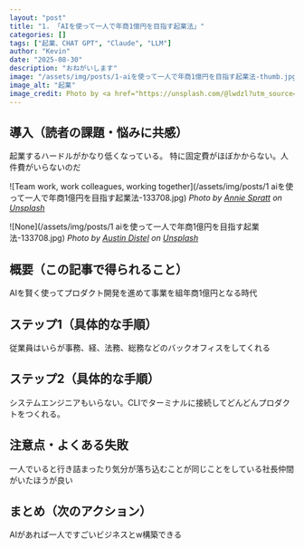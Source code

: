 ```yaml
---
layout: "post"
title: "1. 「AIを使って一人で年商1億円を目指す起業法」"
categories: []
tags: ["起業、CHAT GPT", "Claude", "LLM"]
author: "Kevin"
date: "2025-08-30"
description: "おねがいします"
image: "/assets/img/posts/1-aiを使って一人で年商1億円を目指す起業法-thumb.jpg"
image_alt: "起業"
image_credit: Photo by <a href="https://unsplash.com/@lwdzl?utm_source=unsplash&utm_medium=referral">Jack Dong</a> on <a href="https://unsplash.com?utm_source=unsplash&utm_medium=referral">Unsplash</a>
---
```


## 導入（読者の課題・悩みに共感）

起業するハードルがかなり低くなっている。
特に固定費がほぼかからない。人件費がいらないのだ


![Team work, work colleagues, working together](/assets/img/posts/1 aiを使って一人で年商1億円を目指す起業法-133708.jpg)
*Photo by [Annie Spratt](https://unsplash.com/@anniespratt?utm_source=unsplash&utm_medium=referral) on [Unsplash](https://unsplash.com?utm_source=unsplash&utm_medium=referral)*



![None](/assets/img/posts/1 aiを使って一人で年商1億円を目指す起業法-133708.jpg)
*Photo by [Austin Distel](https://unsplash.com/@austindistel?utm_source=unsplash&utm_medium=referral) on [Unsplash](https://unsplash.com?utm_source=unsplash&utm_medium=referral)*


## 概要（この記事で得られること）

AIを賢く使ってプロダクト開発を進めて事業を組年商1億円となる時代

## ステップ1（具体的な手順）

従業員はいらが事務、経、法務、総務などのバックオフィスをしてくれる

## ステップ2（具体的な手順）

システムエンジニアもいらない。CLIでターミナルに接続してどんどんプロダクトをつくれる。

## 注意点・よくある失敗

一人でいると行き詰まったり気分が落ち込むことが同じことをしている社長仲間がいたほうが良い

## まとめ（次のアクション）

AIがあれば一人ですごいビジネスとw構築できる